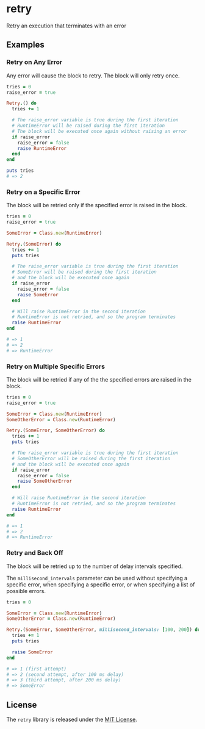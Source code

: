 # retry

Retry an execution that terminates with an error

## Examples

### Retry on Any Error

Any error will cause the block to retry. The block will only retry once.

``` ruby
tries = 0
raise_error = true

Retry.() do
  tries += 1

  # The raise_error variable is true during the first iteration
  # RuntimeError will be raised during the first iteration
  # The block will be executed once again without raising an error
  if raise_error
    raise_error = false
    raise RuntimeError
  end
end

puts tries
# => 2
```

### Retry on a Specific Error

The block will be retried only if the specified error is raised in the block.

``` ruby
tries = 0
raise_error = true

SomeError = Class.new(RuntimeError)

Retry.(SomeError) do
  tries += 1
  puts tries

  # The raise_error variable is true during the first iteration
  # SomeError will be raised during the first iteration
  # and the block will be executed once again
  if raise_error
    raise_error = false
    raise SomeError
  end

  # Will raise RuntimeError in the second iteration
  # RuntimeError is not retried, and so the program terminates
  raise RuntimeError
end

# => 1
# => 2
# => RuntimeError
```

### Retry on Multiple Specific Errors

The block will be retried if any of the the specified errors are raised in the block.

``` ruby
tries = 0
raise_error = true

SomeError = Class.new(RuntimeError)
SomeOtherError = Class.new(RuntimeError)

Retry.(SomeError, SomeOtherError) do
  tries += 1
  puts tries

  # The raise_error variable is true during the first iteration
  # SomeOtherError will be raised during the first iteration
  # and the block will be executed once again
  if raise_error
    raise_error = false
    raise SomeOtherError
  end

  # Will raise RuntimeError in the second iteration
  # RuntimeError is not retried, and so the program terminates
  raise RuntimeError
end

# => 1
# => 2
# => RuntimeError
```

### Retry and Back Off

The block will be retried up to the number of delay intervals specified.

The `millisecond_intervals` parameter can be used without specifying a specific error, when specifying a specific error, or when specifying a list of possible errors.

``` ruby
tries = 0

SomeError = Class.new(RuntimeError)
SomeOtherError = Class.new(RuntimeError)

Retry.(SomeError, SomeOtherError, millisecond_intervals: [100, 200]) do
  tries += 1
  puts tries

  raise SomeError
end

# => 1 (first attempt)
# => 2 (second attempt, after 100 ms delay)
# => 3 (third attempt, after 200 ms delay)
# => SomeError
```

## License

The `retry` library is released under the [MIT License](https://github.com/eventide-project/retry/blob/master/MIT-License.txt).
